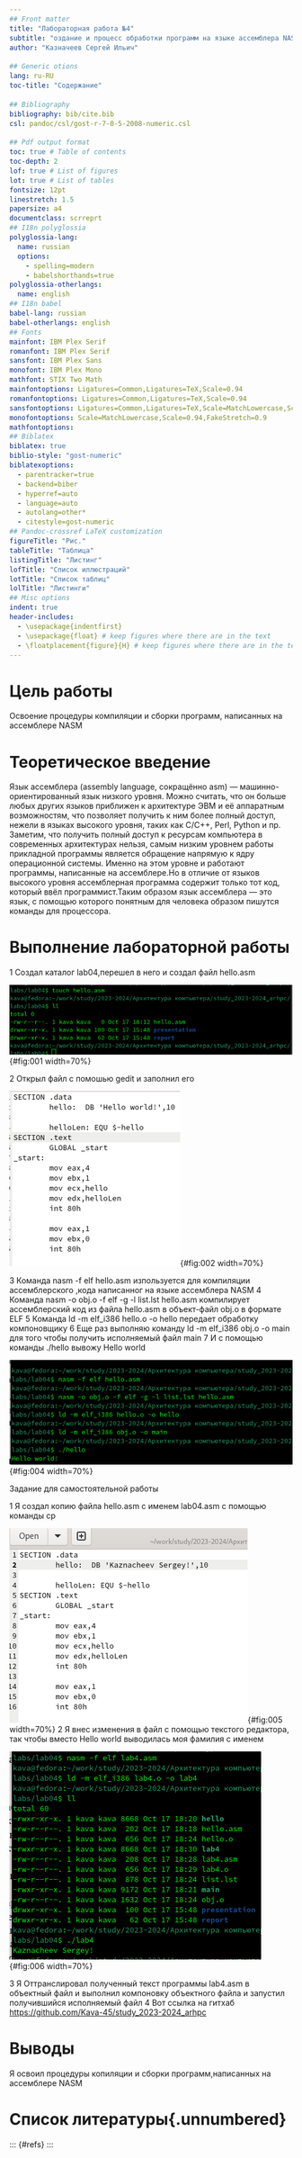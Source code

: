 ```yaml
---
## Front matter
title: "Лабораторная работа №4"
subtitle: "оздание и процесс обработки программ на языке ассемблера NASM"
author: "Казначеев Сергей Ильич"

## Generic otions
lang: ru-RU
toc-title: "Содержание"

## Bibliography
bibliography: bib/cite.bib
csl: pandoc/csl/gost-r-7-0-5-2008-numeric.csl

## Pdf output format
toc: true # Table of contents
toc-depth: 2
lof: true # List of figures
lot: true # List of tables
fontsize: 12pt
linestretch: 1.5
papersize: a4
documentclass: scrreprt
## I18n polyglossia
polyglossia-lang:
  name: russian
  options:
	- spelling=modern
	- babelshorthands=true
polyglossia-otherlangs:
  name: english
## I18n babel
babel-lang: russian
babel-otherlangs: english
## Fonts
mainfont: IBM Plex Serif
romanfont: IBM Plex Serif
sansfont: IBM Plex Sans
monofont: IBM Plex Mono
mathfont: STIX Two Math
mainfontoptions: Ligatures=Common,Ligatures=TeX,Scale=0.94
romanfontoptions: Ligatures=Common,Ligatures=TeX,Scale=0.94
sansfontoptions: Ligatures=Common,Ligatures=TeX,Scale=MatchLowercase,Scale=0.94
monofontoptions: Scale=MatchLowercase,Scale=0.94,FakeStretch=0.9
mathfontoptions:
## Biblatex
biblatex: true
biblio-style: "gost-numeric"
biblatexoptions:
  - parentracker=true
  - backend=biber
  - hyperref=auto
  - language=auto
  - autolang=other*
  - citestyle=gost-numeric
## Pandoc-crossref LaTeX customization
figureTitle: "Рис."
tableTitle: "Таблица"
listingTitle: "Листинг"
lofTitle: "Список иллюстраций"
lotTitle: "Список таблиц"
lolTitle: "Листинги"
## Misc options
indent: true
header-includes:
  - \usepackage{indentfirst}
  - \usepackage{float} # keep figures where there are in the text
  - \floatplacement{figure}{H} # keep figures where there are in the text
---
```


# Цель работы

Освоение процедуры компиляции и сборки программ, написанных на ассемблере NASM

# Теоретическое введение
Язык ассемблера (assembly language, сокращённо asm) — машинно-ориентированный язык низкого уровня. Можно считать, что он больше любых других языков приближен к архитектуре ЭВМ и её аппаратным возможностям, что позволяет получить к ним более полный доступ, нежели в языках высокого уровня, таких как C/C++, Perl, Python и пр. Заметим, что получить полный доступ к ресурсам компьютера в современных архитектурах нельзя, самым низким уровнем работы прикладной программы является обращение напрямую к ядру операционной системы. Именно на этом уровне и работают программы, написанные на ассемблере.Но в отличие от языков высокого уровня ассемблерная программа содержит только тот код, который ввёл программист.Таким образом язык ассемблера — это язык, с помощью которого понятным для человека образом пишутся команды для процессора.
# Выполнение лабораторной работы

1 Создал каталог lab04,перешел в него и создал файл hello.asm

![scr1](image/01.png){#fig:001 width=70%}

2  Открыл файл с помошью gedit и заполнил его
 
![scr1](image/02.png){#fig:002 width=70%}

3 Команда nasm -f elf hello.asm изпользуется для компиляции ассемблерского ,кода написанног на языке  ассемблера  NASM
4 Команда nasm -o obj.o -f elf -g -l list.lst hello.asm компилирует ассемблерский код из файла hello.asm в объект-файл obj.o в формате ELF
5 Команда ld -m elf_i386 hello.o -o hello передает обработку компоновщику 
6 Еще раз выполняю команду ld -m elf_i386 obj.o -o main для того чтобы получить исполняемый файл main
7 И с помощью команды ./hello вывожу Hello world

![scr1](image/03.png){#fig:004 width=70%}

Задание для самостоятельной работы

1 Я создал копию файла hello.asm  с именем lab04.asm с помощью команды cp

![scr1](image/05.png){#fig:005 width=70%}
2 Я внес изменения в файл с помощью текстого редактора, так чтобы вместо Hello world выводилась моя фамилия с именем
 
![scr1](image/06.png){#fig:006 width=70%}

3 Я Оттранслировал полученный текст программы lab4.asm в объектный файл и выполнил
компоновку объектного файла и запустил получившийся исполняемый файл
4 Вот ссылка на гитхаб
https://github.com/Kava-45/study_2023-2024_arhpc

# Выводы

Я освоил процедуры копиляции и сборки программ,написанных на ассемблере NASM

# Список литературы{.unnumbered}

::: {#refs}
:::
